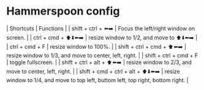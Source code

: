 # Hammerspoon config

| Shortcuts | Functions |
| shift + ctrl + ⬅️➡️ | Focus the left/right window on screen. |
| ctrl + cmd + ⬆️⬇️⬅️➡️ | resize window to 1/2, and move to ⬆️⬇️⬅️➡️ |
| ctrl + cmd + F | resize window to 100%. |
| shift + ctrl + cmd + ️️⬆️⬅️➡️ | resize window to 1/3, and move to center, left, right. |
| shift + ctrl + cmd + F | toggle fullscreen. |
| shift + ctrl + alt + ⬆️⬅️➡️ | resize window to 2/3, and move to center, left, right. |
| shift + cmd + ctrl + alt + ⬆️⬇️⬅️➡️ | resize window to 1/4, and move to top left, buttom left, top right, bottom right. |